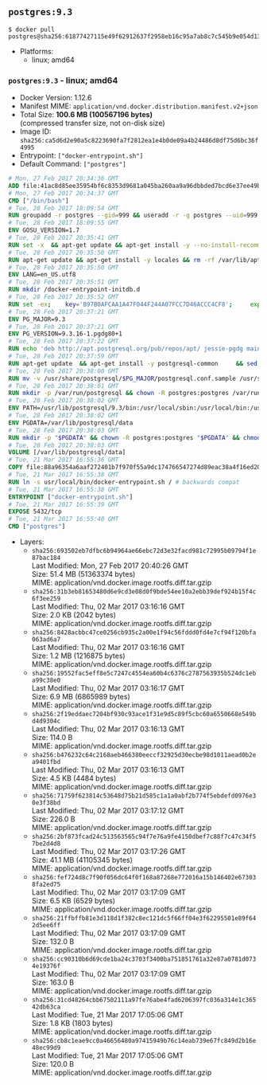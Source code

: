 ## `postgres:9.3`

```console
$ docker pull postgres@sha256:61877427115e49f62912637f2958eb16c95a7ab8c7c545b9e054d1386d8f49d4
```

-	Platforms:
	-	linux; amd64

### `postgres:9.3` - linux; amd64

-	Docker Version: 1.12.6
-	Manifest MIME: `application/vnd.docker.distribution.manifest.v2+json`
-	Total Size: **100.6 MB (100567196 bytes)**  
	(compressed transfer size, not on-disk size)
-	Image ID: `sha256:ca5d6d2e90a5c8223690fa7f2812ea1e4b0de09a4b24486d8df75d6bc36f4995`
-	Entrypoint: `["docker-entrypoint.sh"]`
-	Default Command: `["postgres"]`

```dockerfile
# Mon, 27 Feb 2017 20:34:36 GMT
ADD file:41ac8d85ee35954bf6c8353d9681a045ba260aa9a96dbbded7bcd6e37ee49bea in / 
# Mon, 27 Feb 2017 20:34:37 GMT
CMD ["/bin/bash"]
# Tue, 28 Feb 2017 18:09:54 GMT
RUN groupadd -r postgres --gid=999 && useradd -r -g postgres --uid=999 postgres
# Tue, 28 Feb 2017 18:09:55 GMT
ENV GOSU_VERSION=1.7
# Tue, 28 Feb 2017 20:35:41 GMT
RUN set -x 	&& apt-get update && apt-get install -y --no-install-recommends ca-certificates wget && rm -rf /var/lib/apt/lists/* 	&& wget -O /usr/local/bin/gosu "https://github.com/tianon/gosu/releases/download/$GOSU_VERSION/gosu-$(dpkg --print-architecture)" 	&& wget -O /usr/local/bin/gosu.asc "https://github.com/tianon/gosu/releases/download/$GOSU_VERSION/gosu-$(dpkg --print-architecture).asc" 	&& export GNUPGHOME="$(mktemp -d)" 	&& gpg --keyserver ha.pool.sks-keyservers.net --recv-keys B42F6819007F00F88E364FD4036A9C25BF357DD4 	&& gpg --batch --verify /usr/local/bin/gosu.asc /usr/local/bin/gosu 	&& rm -r "$GNUPGHOME" /usr/local/bin/gosu.asc 	&& chmod +x /usr/local/bin/gosu 	&& gosu nobody true 	&& apt-get purge -y --auto-remove ca-certificates wget
# Tue, 28 Feb 2017 20:35:50 GMT
RUN apt-get update && apt-get install -y locales && rm -rf /var/lib/apt/lists/* 	&& localedef -i en_US -c -f UTF-8 -A /usr/share/locale/locale.alias en_US.UTF-8
# Tue, 28 Feb 2017 20:35:50 GMT
ENV LANG=en_US.utf8
# Tue, 28 Feb 2017 20:35:51 GMT
RUN mkdir /docker-entrypoint-initdb.d
# Tue, 28 Feb 2017 20:35:52 GMT
RUN set -ex; 	key='B97B0AFCAA1A47F044F244A07FCC7D46ACCC4CF8'; 	export GNUPGHOME="$(mktemp -d)"; 	gpg --keyserver ha.pool.sks-keyservers.net --recv-keys "$key"; 	gpg --export "$key" > /etc/apt/trusted.gpg.d/postgres.gpg; 	rm -r "$GNUPGHOME"; 	apt-key list
# Tue, 28 Feb 2017 20:37:21 GMT
ENV PG_MAJOR=9.3
# Tue, 28 Feb 2017 20:37:21 GMT
ENV PG_VERSION=9.3.16-1.pgdg80+1
# Tue, 28 Feb 2017 20:37:22 GMT
RUN echo 'deb http://apt.postgresql.org/pub/repos/apt/ jessie-pgdg main' $PG_MAJOR > /etc/apt/sources.list.d/pgdg.list
# Tue, 28 Feb 2017 20:37:59 GMT
RUN apt-get update 	&& apt-get install -y postgresql-common 	&& sed -ri 's/#(create_main_cluster) .*$/\1 = false/' /etc/postgresql-common/createcluster.conf 	&& apt-get install -y 		postgresql-$PG_MAJOR=$PG_VERSION 		postgresql-contrib-$PG_MAJOR=$PG_VERSION 	&& rm -rf /var/lib/apt/lists/*
# Tue, 28 Feb 2017 20:38:00 GMT
RUN mv -v /usr/share/postgresql/$PG_MAJOR/postgresql.conf.sample /usr/share/postgresql/ 	&& ln -sv ../postgresql.conf.sample /usr/share/postgresql/$PG_MAJOR/ 	&& sed -ri "s!^#?(listen_addresses)\s*=\s*\S+.*!\1 = '*'!" /usr/share/postgresql/postgresql.conf.sample
# Tue, 28 Feb 2017 20:38:01 GMT
RUN mkdir -p /var/run/postgresql && chown -R postgres:postgres /var/run/postgresql && chmod g+s /var/run/postgresql
# Tue, 28 Feb 2017 20:38:02 GMT
ENV PATH=/usr/lib/postgresql/9.3/bin:/usr/local/sbin:/usr/local/bin:/usr/sbin:/usr/bin:/sbin:/bin
# Tue, 28 Feb 2017 20:38:02 GMT
ENV PGDATA=/var/lib/postgresql/data
# Tue, 28 Feb 2017 20:38:03 GMT
RUN mkdir -p "$PGDATA" && chown -R postgres:postgres "$PGDATA" && chmod 777 "$PGDATA" # this 777 will be replaced by 700 at runtime (allows semi-arbitrary "--user" values)
# Tue, 28 Feb 2017 20:38:03 GMT
VOLUME [/var/lib/postgresql/data]
# Tue, 21 Mar 2017 16:55:36 GMT
COPY file:88a96354a6aaf272401b7f970f55a9dc174766547274d89eac38a4f16ed20c56 in /usr/local/bin/ 
# Tue, 21 Mar 2017 16:55:38 GMT
RUN ln -s usr/local/bin/docker-entrypoint.sh / # backwards compat
# Tue, 21 Mar 2017 16:55:38 GMT
ENTRYPOINT ["docker-entrypoint.sh"]
# Tue, 21 Mar 2017 16:55:39 GMT
EXPOSE 5432/tcp
# Tue, 21 Mar 2017 16:55:40 GMT
CMD ["postgres"]
```

-	Layers:
	-	`sha256:693502eb7dfbc6b94964ae66ebc72d3e32facd981c72995b09794f1e87bac184`  
		Last Modified: Mon, 27 Feb 2017 20:40:26 GMT  
		Size: 51.4 MB (51363374 bytes)  
		MIME: application/vnd.docker.image.rootfs.diff.tar.gzip
	-	`sha256:31b3eb81653480d6e9cd3e08d0f9bde54ee10a2ebb39def924b15f4c6f3ee259`  
		Last Modified: Thu, 02 Mar 2017 03:16:16 GMT  
		Size: 2.0 KB (2042 bytes)  
		MIME: application/vnd.docker.image.rootfs.diff.tar.gzip
	-	`sha256:8428acbbc47ce0256cb935c2a00e1f94c56fddd0fd4e7cf94f120bfa063ad6a7`  
		Last Modified: Thu, 02 Mar 2017 03:16:16 GMT  
		Size: 1.2 MB (1216875 bytes)  
		MIME: application/vnd.docker.image.rootfs.diff.tar.gzip
	-	`sha256:19552fac5eff8e5c7247c4554ea60b4c6376c2787563935b524dc1eba99c38e0`  
		Last Modified: Thu, 02 Mar 2017 03:16:17 GMT  
		Size: 6.9 MB (6865989 bytes)  
		MIME: application/vnd.docker.image.rootfs.diff.tar.gzip
	-	`sha256:2f19eddaec7204bf930c93ace1f31e9d5c89f5cbc60a6550668e549bd4d9304c`  
		Last Modified: Thu, 02 Mar 2017 03:16:13 GMT  
		Size: 114.0 B  
		MIME: application/vnd.docker.image.rootfs.diff.tar.gzip
	-	`sha256:b476232c64c2168aeb466380eeccf32925d30ecbe98d1011aead0b2ea9401fbd`  
		Last Modified: Thu, 02 Mar 2017 03:16:13 GMT  
		Size: 4.5 KB (4484 bytes)  
		MIME: application/vnd.docker.image.rootfs.diff.tar.gzip
	-	`sha256:71759f623814c53648d75b21d585c1a1a0abf2b774f5ebdefd0976e30e3f38bd`  
		Last Modified: Thu, 02 Mar 2017 03:17:12 GMT  
		Size: 226.0 B  
		MIME: application/vnd.docker.image.rootfs.diff.tar.gzip
	-	`sha256:2bf873fcad24c513563565c94f7e76a9fe4150dbef7c88f7c47c34f57be2d4d8`  
		Last Modified: Thu, 02 Mar 2017 03:17:26 GMT  
		Size: 41.1 MB (41105345 bytes)  
		MIME: application/vnd.docker.image.rootfs.diff.tar.gzip
	-	`sha256:fef724d8c7f90f056dc64f0f168a87268e772016a15b146402e673038fa2ed75`  
		Last Modified: Thu, 02 Mar 2017 03:17:09 GMT  
		Size: 6.5 KB (6529 bytes)  
		MIME: application/vnd.docker.image.rootfs.diff.tar.gzip
	-	`sha256:21ffbffb81e3d118d1f382c8ec121dc5f66ff04e3f62295501e89f642d5ee6ff`  
		Last Modified: Thu, 02 Mar 2017 03:17:09 GMT  
		Size: 132.0 B  
		MIME: application/vnd.docker.image.rootfs.diff.tar.gzip
	-	`sha256:cc90310b6d69cde1ba24c3703f3400ba751851761a32e87a0781d0734e19376f`  
		Last Modified: Thu, 02 Mar 2017 03:17:09 GMT  
		Size: 163.0 B  
		MIME: application/vnd.docker.image.rootfs.diff.tar.gzip
	-	`sha256:31cd48264cbb67502111a97fe76abe4fad6206397fc036a314e1c36542db63ca`  
		Last Modified: Tue, 21 Mar 2017 17:05:06 GMT  
		Size: 1.8 KB (1803 bytes)  
		MIME: application/vnd.docker.image.rootfs.diff.tar.gzip
	-	`sha256:cb8c1eae9cc0a46656480a97415949b76c14eab739e67fc849d2b16e48ec99d9`  
		Last Modified: Tue, 21 Mar 2017 17:05:06 GMT  
		Size: 120.0 B  
		MIME: application/vnd.docker.image.rootfs.diff.tar.gzip
